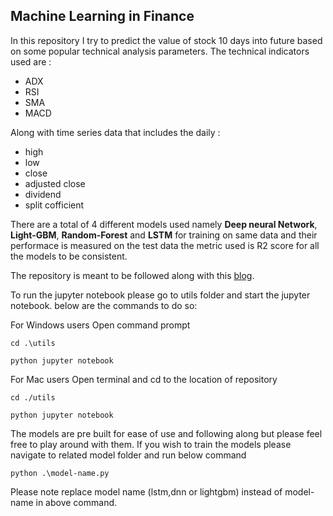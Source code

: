 ## Machine Learning in Finance

In this repository I try to predict the value of stock 10 days into future based on some popular technical analysis parameters.
The technical indicators used are :
  - ADX
  - RSI
  - SMA
  - MACD

Along with time series data that includes the daily :

  - high
  - low
  - close
  - adjusted close
  - dividend
  - split cofficient

There are a total of 4 different models used namely **Deep neural Network**, **Light-GBM**, **Random-Forest** and **LSTM** for training on same data and their performace is measured on the test data the metric used is R2 score for all the models to be consistent.

The repository is meant to be followed along with this [blog](https://medium.com/@natu.neeraj/exploring-machine-learning-in-finance-fe1c7ab45ca5).

To run the jupyter notebook please go to utils folder and start the jupyter notebook.
below are the commands to do so:

For Windows users
Open command prompt

`cd .\utils`

`python jupyter notebook`

For Mac users 
Open terminal and cd to the location of repository


`cd ./utils`

`python jupyter notebook`


The models are pre built for ease of use and following along but please feel free to play around with them.
If you wish to train the models please navigate to related model folder and run below command

`python .\model-name.py`

Please note replace model name (lstm,dnn or lightgbm) instead of model-name in above command.

